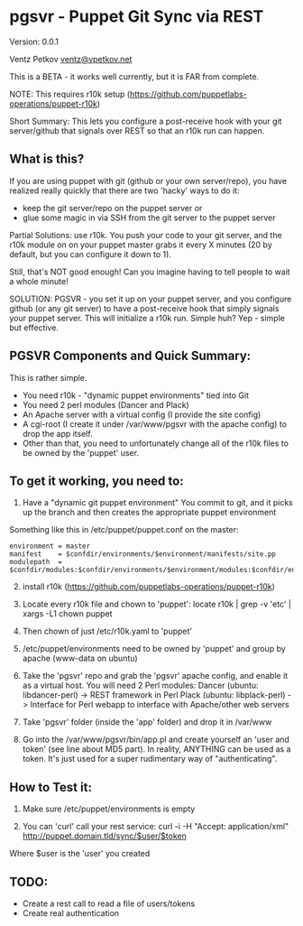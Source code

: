 pgsvr - Puppet Git Sync via REST
================================
Version: 0.0.1

Ventz Petkov
ventz@vpetkov.net

This is a BETA - it works well currently, but it is FAR from complete.

NOTE: This requires r10k setup
(https://github.com/puppetlabs-operations/puppet-r10k)

Short Summary: This lets you configure a post-receive hook with your
git server/github that signals over REST so that an r10k run can
happen.


What is this?
-------------
If you are using puppet with git (github or your own server/repo), you
have realized really quickly that there are two 'hacky' ways to do it:
* keep the git server/repo on the puppet server
or
* glue some magic in via SSH from the git server to the puppet server

Partial Solutions: use r10k. You push your code to your git server, and the
r10k module on on your puppet master grabs it every X minutes (20 by
default, but you can configure it down to 1).

Still, that's NOT good enough! Can you imagine having to tell people
to wait a whole minute!

SOLUTION: PGSVR - you set it up on your puppet server, and you
configure github (or any git server) to have a post-receive hook that
simply signals your puppet server. This will initialize a r10k run.
Simple huh? Yep - simple but effective.


PGSVR Components and Quick Summary:
-----------------------------------
This is rather simple.

* You need r10k - "dynamic puppet environments" tied into Git 
* You need 2 perl modules (Dancer and Plack)
* An Apache server with a virtual config (I provide the site config)
* A cgi-root (I create it under /var/www/pgsvr with the apache config)
to drop the app itself.
* Other than that, you need to unfortunately
change all of the r10k files to be owned by the 'puppet' user.


To get it working, you need to:
-------------------------------
1. Have a "dynamic git puppet environment"
You commit to git, and it picks up the branch and then creates the
appropriate puppet environment

Something like this in /etc/puppet/puppet.conf on the master:

    environment = master
    manifest    = $confdir/environments/$environment/manifests/site.pp
    modulepath  = $confdir/modules:$confdir/environments/$environment/modules:$confdir/environments/$environment/dist:$confdir/environments/$environment/site

2. install r10k
(https://github.com/puppetlabs-operations/puppet-r10k)

3. Locate every r10k file and chown to 'puppet':
locate r10k | grep -v 'etc' | xargs -L1 chown puppet

4. Then chown of just /etc/r10k.yaml to 'puppet'

5. /etc/puppet/environments need to be owned by 'puppet' and group by apache (www-data on ubuntu)

6. Take the 'pgsvr' repo and grab the 'pgsvr' apache config, and
enable it as a virtual host. You will need 2 Perl modules:
Dancer (ubuntu: libdancer-perl) -> REST framework in Perl
Plack (ubuntu: libplack-perl) -> Interface for Perl webapp to interface with Apache/other web servers

7. Take 'pgsvr' folder (inside the 'app' folder) and drop it in /var/www

8. Go into the /var/www/pgsvr/bin/app.pl and create yourself an 'user
and token' (see line about MD5 part). In reality, ANYTHING can be used
as a token. It's just used for a super rudimentary way of
"authenticating".


How to Test it:
---------------

1. Make sure /etc/puppet/environments is empty

2. You can 'curl' call your rest service: curl -i -H "Accept:
application/xml" http://puppet.domain.tld/sync/$user/$token

Where $user is the 'user' you created


TODO:
-----

* Create a rest call to read a file of users/tokens
* Create real authentication

